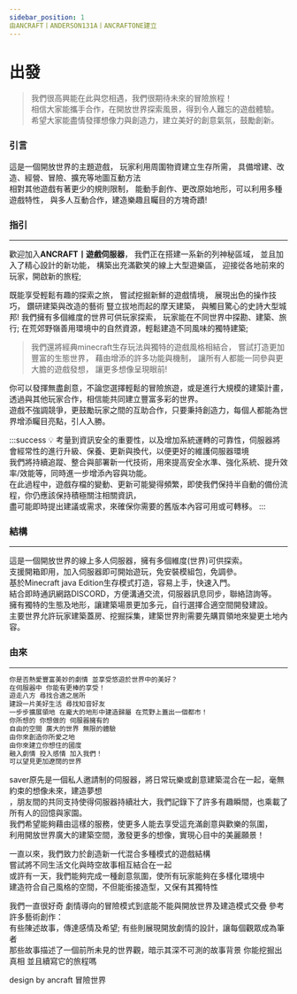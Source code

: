 ```yaml
---
sidebar_position: 1
由ANCRAFT丨ANDERSON131A丨ANCRAFTONE建立
---
```


# 出發

> 我們很高興能在此與您相遇，我們很期待未來的冒險旅程！  
> 相信大家能攜手合作，在開放世界探索風景，得到令人難忘的遊戲體驗。  
> 希望大家能盡情發揮想像力與創造力，建立美好的創意氣氛，鼓勵創新。  
### 引言
這是一個開放世界的主題遊戲，
玩家利用周圍物資建立生存所需，
具備增建、改造、經營、冒險、擴充等地圖互動方法  
相對其他遊戲有著更少的規則限制，
能動手創作、更改原始地形，可以利用多種遊戲特性，
與多人互動合作，建造樂趣且矚目的方塊奇蹟!

### 指引

---
歡迎加入**ANCRAFT丨遊戲伺服器**，
我們正在搭建一系新的列神秘區域，
並且加入了精心設計的新功能，
構築出充滿歡笑的線上大型遊樂區，
迎接從各地前來的玩家，開啟新的旅程;  

既能享受輕鬆有趣的探索之旅，
嘗試挖掘新鮮的遊戲情境，
展現出色的操作技巧，
鑽研建築與改造的藝術
豎立拔地而起的摩天建築，
與觸目驚心的史詩大型城邦!
我們擁有多個維度的世界可供玩家探索，
玩家能在不同世界中探勘、建築、旅行;
在荒郊野嶺善用環境中的自然資源，輕鬆建造不同風味的獨特建築;



>我們還將經典minecraft生存玩法與獨特的遊戲風格相結合，
嘗試打造更加豐富的生態世界，
藉由增添的許多功能與機制，
讓所有人都能一同參與更大膽的遊戲發想，
讓更多想像呈現眼前!

你可以發揮無盡創意，不論您選擇輕鬆的冒險旅遊，或是進行大規模的建築計畫，透過與其他玩家合作，相信能共同建立豐富多彩的世界。  
遊戲不強調競爭，更鼓勵玩家之間的互助合作，只要秉持創造力，每個人都能為世界增添矚目亮點，引人入勝。

:::success
💡      考量到資訊安全的重要性，以及增加系統運轉的可靠性，伺服器將會經常性的進行升級、保養、更新與換代，以便更好的維護伺服器環境  
        我們將持續追蹤、整合與部署新一代技術，用來提高安全水準、強化系統、提升效率/效能等，同時進一步增添內容與功能。  
        在此過程中，遊戲存檔的變動、更新可能變得頻繁，即使我們保持半自動的備份流程，你仍應該保持積極關注相關資訊，  
        盡可能即時提出建議或需求，來確保你需要的舊版本內容可用或可轉移。
:::

  
  

### 結構

---
這是一個開放世界的線上多人伺服器，擁有多個維度(世界)可供探索。  
支援開箱即用，加入伺服器即可開始遊玩，免安裝模組包，免調參。  
基於Minecraft java Edition生存模式打造，容易上手，快速入門。  
結合即時通訊網路DISCORD，方便溝通交流，伺服器訊息同步，聯絡諮詢等。  
擁有獨特的生態及地形，讓建築場景更加多元，自行選擇合適空間開發建設。  
主要世界允許玩家建築蓋房、挖掘採集，建築世界則需要先購買領地來變更土地內容。  
  
  
    
### 由來

---
```jsx
你是否熱愛豐富美妙的劇情 並享受悠遊於世界中的美好？
在伺服器中 你能有更棒的享受！
遊走八方 尋找合適之居所
建設一片美好生活 尋找知音好友
一步步擴展領地 在龐大的地形中建造歸屬 在荒野上蓋出一個都市！
你所想的 你想做的 伺服器擁有的
自由的空間 廣大的世界 無限的體驗
由你來創造你所愛之地
由你來建立你想住的國度
融入劇情 投入感情 加入我們！
可以望見更加遼闊的世界
```


saver原先是一個私人邀請制的伺服器，將日常玩樂或創意建築混合在一起，毫無約束的想像未來，建造夢想  
，朋友間的共同支持使得伺服器持續壯大，我們記錄下了許多有趣瞬間，也乘載了所有人的回憶與家園。  
我們希望能夠藉由這樣的服務，使更多人能去享受這充滿創意與歡樂的氛圍，  
利用開放世界廣大的建築空間，激發更多的想像，實現心目中的美麗願景！

一直以來，我們致力於創造新一代混合多種模式的遊戲結構  
嘗試將不同生活文化與時空故事相互結合在一起  
或許有一天，我們能夠完成一種創意氛圍，使所有玩家能夠在多樣化環境中  
建造符合自己風格的空間，不但能銜接造型，又保有其獨特性  


我們一直很好奇 劇情導向的冒險模式到底能不能與開放世界及建造模式交疊 參考許多藝術創作：  
有些陳述故事，傳達感情及希望; 有些則展現開放劇情的設計，讓每個觀眾成為筆者  
那些故事描述了一個前所未見的世界觀，暗示其深不可測的故事背景 你能挖掘出真相 並且續寫它的旅程嗎



design by ancraft
冒險世界
